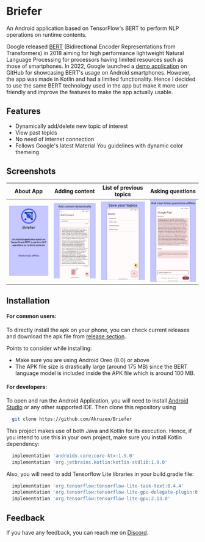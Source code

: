 
# Briefer

An Android application based on TensorFlow's BERT to perform NLP operations on runtime contents.

Google released [BERT](<https://en.wikipedia.org/wiki/BERT_(language_model)>) (Bidirectional Encoder Representations from Transformers) in 2018 aiming for high performance lightweight Natural Language Processing for processors having limited resources such as those of smartphones. In 2022, Google launched a [demo application](<https://github.com/tensorflow/examples/tree/master/lite/examples/bert_qa/android>) on GitHub for showcasing BERT's usage on Android smartphones. However, the app was made in Kotlin and had a limited functionality. Hence I decided to use the same BERT technology used in the app but make it more user friendly and improve the features to make the app actually usable.

## Features
- Dynamically add/delete new topic of interest
- View past topics
- No need of internet connection
- Follows Google's latest Material You guidelines with dynamic color themeing


## Screenshots

About App             |  Adding content  |  List of previous topics  |  Asking questions
:-------------------------:|:-------------------------:|:-------------------------:|:-------------------------:
![](https://github.com/Akruzen/Briefer/blob/master/app/docs/SS0.png)  |  ![](https://github.com/Akruzen/Briefer/blob/master/app/docs/SS1.png)  |  ![](https://github.com/Akruzen/Briefer/blob/master/app/docs/SS2.png)  |  ![](https://github.com/Akruzen/Briefer/blob/master/app/docs/SS3.png)

## Installation

#### For common users:
To directly install the apk on your phone, you can check current releases and download the apk file from [release section](<https://github.com/Akruzen/Briefer/releases>).

Points to consider while installing:
- Make sure you are using Android Oreo (8.0) or above
- The APK file size is drastically large (around 175 MB) since the BERT language model is included inside the APK file which is around 100 MB.

#### For developers:
To open and run the Android Application, you will need to install [Android Studio](<https://developer.android.com/studio>) or any other supported IDE.
Then clone this repository using

```bash
  git clone https://github.com/Akruzen/Briefer
```

This project makes use of both Java and Kotlin for its execution. Hence, if you intend to use this in your own project, make sure you install Kotlin dependency:

```bash
  implementation 'androidx.core:core-ktx:1.9.0'
  implementation 'org.jetbrains.kotlin:kotlin-stdlib:1.9.0'
```
Also, you will need to add Tensorflow Lite libraries in your build.gradle file:
```bash
  implementation 'org.tensorflow:tensorflow-lite-task-text:0.4.4'
  implementation 'org.tensorflow:tensorflow-lite-gpu-delegate-plugin:0.4.4'
  implementation 'org.tensorflow:tensorflow-lite-gpu:2.13.0'
```
## Feedback

If you have any feedback, you can reach me on [Discord](<https://discordapp.com/users/akruzen#2652>).
